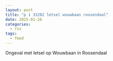 ```yaml
---
layout: post
title: "p 1 33202 letsel wouwbaan roosendaal"
date: 2025-01-26
categories: 
  - rss
tags: 
  - feed
---
```


Ongeval met letsel op Wouwbaan in Roosendaal
